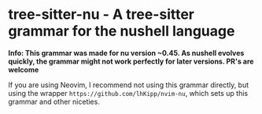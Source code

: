 # tree-sitter-nu - A tree-sitter grammar for the nushell language

**Info: This grammar was made for nu version ~0.45. As nushell evolves quickly, the grammar might not work perfectly for later versions. PR's are welcome**

If you are using Neovim, I recommend not using this grammar directly, but using the wrapper `https://github.com/lhKipp/nvim-nu`, which sets up this grammar and other niceties.
